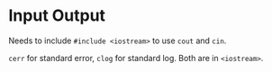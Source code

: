 # Input Output

Needs to include `#include <iostream>` to use `cout` and `cin`.

`cerr` for standard error, `clog` for standard log. Both are in `<iostream>`.